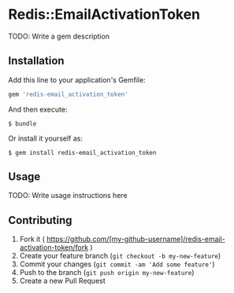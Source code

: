 # Redis::EmailActivationToken

TODO: Write a gem description

## Installation

Add this line to your application's Gemfile:

```ruby
gem 'redis-email_activation_token'
```

And then execute:

    $ bundle

Or install it yourself as:

    $ gem install redis-email_activation_token

## Usage

TODO: Write usage instructions here

## Contributing

1. Fork it ( https://github.com/[my-github-username]/redis-email-activation-token/fork )
2. Create your feature branch (`git checkout -b my-new-feature`)
3. Commit your changes (`git commit -am 'Add some feature'`)
4. Push to the branch (`git push origin my-new-feature`)
5. Create a new Pull Request
